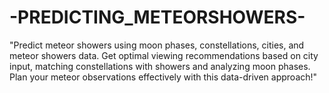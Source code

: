 # -PREDICTING_METEORSHOWERS-
"Predict meteor showers using moon phases, constellations, cities, and meteor showers data. Get optimal viewing recommendations based on city input, matching constellations with showers and analyzing moon phases. Plan your meteor observations effectively with this data-driven approach!"
